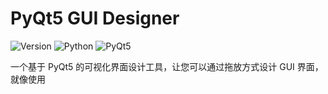 # PyQt5 GUI Designer

![Version](https://img.shields.io/badge/version-1.0.0-blue.svg)
![Python](https://img.shields.io/badge/python-3.6+-green.svg)
![PyQt5](https://img.shields.io/badge/PyQt5-5.15+-orange.svg)

一个基于 PyQt5 的可视化界面设计工具，让您可以通过拖放方式设计 GUI 界面，就像使用
